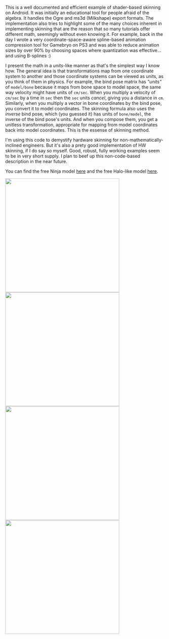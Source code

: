 This is a well documented and efficient example of shader-based skinning on Android.  It
was initially an educational tool for people afraid of the algebra.  It handles the Ogre and
ms3d (Milkshape) export formats.  The implementation
also tries to highlight some of the many choices inherent in implementing skinning that
are the reason that so many tutorials offer different math, seemingly without even
knowing it.  For example, back in the day I wrote a very coordinate-space-aware
spline-based animation compression tool for Gamebryo on PS3 and was able to reduce animation
sizes by over 90% by choosing spaces where quantization was effective... and using B-splines :)

I present the math in a _units_-like manner as that's the simplest way I know how.  The general
idea is that transformations map from one coordinate system to another and those coordinate
systems can be viewed as units, as you think of them in physics.  For example, the bind pose
matrix has _"units"_ of `model/bone` because it maps from bone space to model space,
the same way velocity might have units of `cm/sec`.  When you multiply a velocity of `cm/sec`
by a time in `sec` then the `sec` units _cancel_, giving you a distance in `cm`.  Similarly,
when you multiply a vector in bone coordinates by the bind pose, you convert it to model
coordinates.  The skinning formula also uses the _inverse_ bind pose, which (you guessed it)
has units of `bone/model`, the inverse of the bind pose's units.  And when you compose them,
you get a unitless transformation, appropriate for mapping from model coordinates back into
model coordinates.  This is the essense of skinning method.

I'm using this code to demystify hardware skinning for non-mathematically-inclined engineers.
But it's also a prety good implementation of HW skinning, if I do say so myself.  Good, robust,
fully working examples seem to be in very short supply.  I plan to beef up this non-code-based
description in the near future.

You can find the free Ninja model [here](http://tf3dm.com/3d-model/ninja-48864.html) and the 
free Halo-like model [here](http://voxels.blogspot.com/2014/03/skinned-skeletal-animation-tutorial.html).

<img src="https://raw.githubusercontent.com/davidp3/AndroidGPUSkinningDemo/master/etc/Screenshot_20160703-094345.png" width="360"/>
<img src="https://raw.githubusercontent.com/davidp3/AndroidGPUSkinningDemo/master/etc/Screenshot_20160703-094419.png" width="360"/>
<br>
<img src="https://raw.githubusercontent.com/davidp3/AndroidGPUSkinningDemo/master/etc/Screenshot_20160706-120353.png" width="360"/>
<img src="https://raw.githubusercontent.com/davidp3/AndroidGPUSkinningDemo/master/etc/Screenshot_20160706-120436.png" width="360"/>

